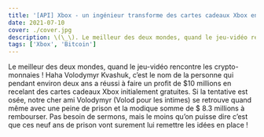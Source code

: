 ```yaml
---
title: '[API] Xbox - un ingénieur transforme des cartes cadeaux Xbox en Bitcoin'
date: 2021-07-10
cover: ./cover.jpg
description: \(\_\). Le meilleur des deux mondes, quand le jeu-vidéo rencontre les crypto-monnaies !
tags: ['Xbox', 'Bitcoin']
---
```


Le meilleur des deux mondes, quand le jeu-vidéo rencontre les crypto-monnaies !
Haha Volodymyr Kvashuk, c’est le nom de la personne qui pendant environ deux ans a réussi à faire un profit de $10 millions en recelant des cartes cadeaux Xbox initialement gratuites. Si la tentative est osée, notre cher ami Volodymyr (Volod pour les intimes) se retrouve quand même avec une peine de prison et la modique somme de $ 8.3 millions à rembourser.
Pas besoin de sermons, mais le moins qu’on puisse dire c’est que ces neuf ans de prison vont surement lui remettre les idées en place !
